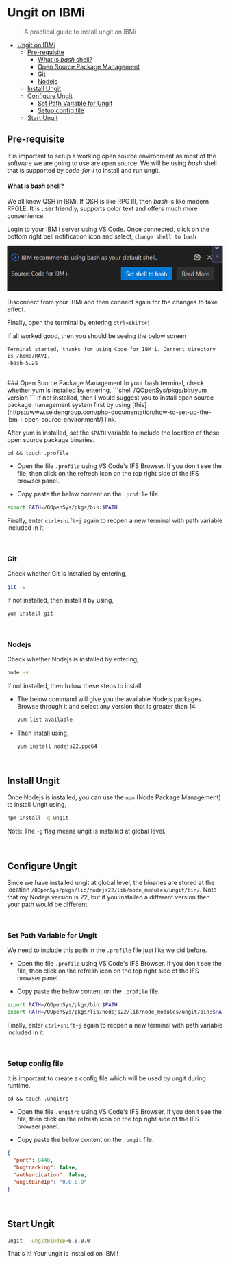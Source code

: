 # Ungit on IBMi

> A practical guide to install ungit on IBMi

- [Ungit on IBMi](#ungit-on-ibmi)
  - [Pre-requisite](#pre-requisite)
      - [What is *bash* shell?](#what-is-bash-shell)
    - [Open Source Package Management](#open-source-package-management)
    - [Git](#git)
    - [Nodejs](#nodejs)
  - [Install Ungit](#install-ungit)
  - [Configure Ungit](#configure-ungit)
      - [Set Path Variable for Ungit](#set-path-variable-for-ungit)
      - [Setup config file](#setup-config-file)
  - [Start Ungit](#start-ungit)


## Pre-requisite
It is important to setup a working open source environment as most of the software we are going to use are open source. 
We will be using *bash* shell that is supported by *code-for-i* to install and run ungit.

#### What is *bash* shell?
We all knew QSH in IBMi. If QSH is like RPG III, then *bash* is like modern RPGLE. It is user friendly, supports color text and offers much more convenience. 

Login to your IBM i server using VS Code. Once connected, click on the bottom right bell notification icon and select, `change shell to bash` 

![bash](https://raw.githubusercontent.com/ravisankar-PIO/devopsonibmi/advanced/images/bash.png)

Disconnect from your IBMi and then connect again for the changes to take effect.

Finally, open the terminal by entering `ctrl+shift+j`. 

If all worked good, then you should be seeing the below screen
```
Terminal started, thanks for using Code for IBM i. Current directory is /home/RAVI.
-bash-5.2$ 
```

<br>
### Open Source Package Management
In your bash terminal, check whether yum is installed by entering,
```shell
/QOpenSys/pkgs/bin/yum version
```
If not installed, then I would suggest you to install open source package management system first by using [this](https://www.seidengroup.com/php-documentation/how-to-set-up-the-ibm-i-open-source-environment/) link.

After yum is installed, set the `$PATH` variable to include the location of those open source package binaries. 

```shell
cd && touch .profile
```

- Open the file `.profile` using VS Code's IFS Browser. If you don't see the file, then click on the refresh icon on the top right side of the IFS browser panel.
    
- Copy paste the below content on the `.profile` file.


```bash
export PATH=/QOpenSys/pkgs/bin:$PATH
```
Finally, enter `ctrl+shift+j` again to reopen a new terminal with path variable included in it. 

<br>

### Git 
Check whether Git is installed by entering,
```sh
git -v
```
If not installed, then install it by using,
```sh
yum install git
```

<br>

### Nodejs
Check whether Nodejs is installed by entering,
```sh
node -v
```
If not installed, then follow these steps to install:
- The below command will give you the available Nodejs packages. Browse through it and select any version that is greater than 14. 
  ```sh
  yum list available
  ```
- Then install using,
  ```sh
  yum install nodejs22.ppc64
  ```

<br>

## Install Ungit
Once Nodejs is installed, you can use the `npm` (Node Package Management) to install Ungit using,
```sh
npm install -g ungit
```
Note: The `-g` flag means ungit is installed at global level. 

<br>

## Configure Ungit
Since we have installed ungit at global level, the binaries are stored at the location `/QOpenSys/pkgs/lib/nodejs22/lib/node_modules/ungit/bin/`. Note that my Nodejs version is 22, but if you installed a different version then your path would be different.

<br>

### Set Path Variable for Ungit
We need to include this path in the `.profile` file just like we did before.


- Open the file `.profile` using VS Code's IFS Browser. If you don't see the file, then click on the refresh icon on the top right side of the IFS browser panel.
    
- Copy paste the below content on the `.profile` file.


```bash
export PATH=/QOpenSys/pkgs/bin:$PATH
export PATH=/QOpenSys/pkgs/lib/nodejs22/lib/node_modules/ungit/bin:$PATH
```
Finally, enter `ctrl+shift+j` again to reopen a new terminal with path variable included in it. 

<br>

### Setup config file
It is important to create a config file which will be used by ungit during runtime. 
```shell
cd && touch .ungitrc
```

- Open the file `.ungitrc` using VS Code's IFS Browser. If you don't see the file, then click on the refresh icon on the top right side of the IFS browser panel.
    
- Copy paste the below content on the `.ungit` file.


```json
{
  "port": 8448,
  "bugtracking": false,
  "authentication": false,
  "ungitBindIp": "0.0.0.0"
}
```

<br>

## Start Ungit

```sh
ungit --ungitBindIp=0.0.0.0
```
That's it! Your ungit is installed on IBMi!
